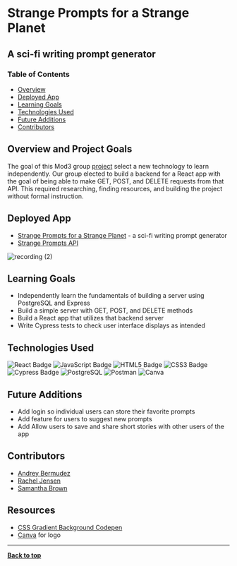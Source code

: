 # Strange Prompts for a Strange Planet
## A sci-fi writing prompt generator 

### Table of Contents
- [Overview](#overview-and-project-goals)
- [Deployed App](#deployed-app)
- [Learning Goals](#learning-goals)
- [Technologies Used](#technologies-used)
- [Future Additions](#future-additions)
- [Contributors](#contributors)

## Overview and Project Goals 

The goal of this Mod3 group [project](https://frontend.turing.edu/projects/module-3/stretch.html) select a new technology to learn independently. Our group elected to build a backend for a React app with the goal of being able to make GET, POST, and DELETE requests from that API. This required researching, finding resources, and building the project without formal instruction. 

## Deployed App 

- [Strange Prompts for a Strange Planet](https://strange-prompts.herokuapp.com/) - a sci-fi writing prompt generator
- [Strange Prompts API](https://github.com/rachelJensen/strange-prompts-api)

![recording (2)](https://user-images.githubusercontent.com/79541611/134383492-ae02b5d8-11ab-4d61-b6d2-1ff89b122153.gif)


## Learning Goals

- Independently learn the fundamentals of building a server using PostgreSQL and Express
- Build a simple server with GET, POST, and DELETE methods
- Build a React app that utilizes that backend server
- Write Cypress tests to check user interface displays as intended


## Technologies Used

<p text-align="center"> 
    <img alt="React Badge" src="https://img.shields.io/badge/React-61DAFB?logo=react&logoColor=000&style=flat-square)" />
    <img alt="JavaScript Badge" src="https://img.shields.io/badge/JavaScript-F7DF1E?logo=javascript&logoColor=000&style=flat-square" />
    <img alt="HTML5 Badge" src="https://img.shields.io/badge/HTML5-E34F26?logo=html5&logoColor=fff&style=flat-square" />
    <img alt="CSS3 Badge" src="https://img.shields.io/badge/CSS3-1572B6?logo=css3&logoColor=fff&style=flat-square" />
    <img alt="Cypress Badge" src="https://img.shields.io/badge/Cypress-17202C?logo=cypress&logoColor=fff&style=flat-square" />
    <img alt="PostgreSQL" src="https://img.shields.io/badge/PostgreSQL-316192?style=for-the-badge&logo=postgresql&logoColor=fff&style=flat-square" />
    <img alt="Postman" src="https://img.shields.io/badge/Postman-FF6C37?style=for-the-badge&logo=Postman&logoColor=fff&style=flat-square" />
    <img alt="Canva" src="https://img.shields.io/badge/Canva-%2300C4CC.svg?&style=for-the-badge&logo=Canva&logoColor=fff&style=flat-square" />
</p>

## Future Additions

- Add login so individual users can store their favorite prompts
- Add feature for users to suggest new prompts
- Add Allow users to save and share short stories with other users of the app


## Contributors
- [Andrey Bermudez](https://github.com/Andrey-1992)
- [Rachel Jensen](https://github.com/rachelJensen)
- [Samantha Brown](https://github.com/Samantha-Brown)

## Resources
- [CSS Gradient Background Codepen](https://codepen.io/P1N2O/pen/pyBNzX)
- [Canva](https://www.canva.com/) for logo

**************************************************************************

**[Back to top](#table-of-contents)**
